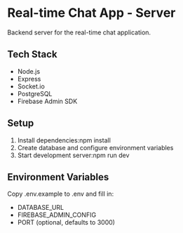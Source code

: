 # Real-time Chat App - Server

Backend server for the real-time chat application.

## Tech Stack
- Node.js
- Express
- Socket.io
- PostgreSQL
- Firebase Admin SDK

## Setup
1. Install dependencies:npm install
2. Create database and configure environment variables
3. Start development server:npm run dev
## Environment Variables
Copy .env.example to .env and fill in:
- DATABASE_URL
- FIREBASE_ADMIN_CONFIG
- PORT (optional, defaults to 3000)